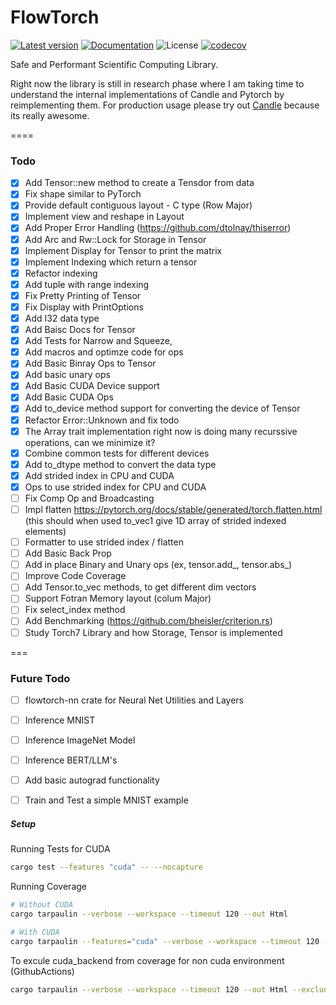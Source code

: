 # FlowTorch
[![Latest version](https://img.shields.io/crates/v/flowtorch-core.svg)](https://crates.io/crates/flowtorch-core)
[![Documentation](https://docs.rs/flowtorch-core/badge.svg)](https://docs.rs/flowtorch-core)
![License](https://img.shields.io/crates/l/flowtorch-core.svg)
[![codecov](https://codecov.io/gh/saivishwak/flowtorch/graph/badge.svg?token=Q24EMJYUCD)](https://codecov.io/gh/saivishwak/flowtorch)

Safe and Performant Scientific Computing Library.

Right now the library is still in research phase where I am taking time to understand the internal implementations of Candle and Pytorch by reimplementing them. For production usage please try out [Candle](https://github.com/huggingface/candle) because its really awesome.

====

### Todo
- [x] Add Tensor::new method to create a Tensdor from data
- [x] Fix shape similar to PyTorch
- [x] Provide default contiguous layout - C type (Row Major)
- [x] Implement view and reshape in Layout
- [x] Add Proper Error Handling (https://github.com/dtolnay/thiserror)
- [x] Add Arc and Rw::Lock for Storage in Tensor
- [x] Implement Display for Tensor to print the matrix
- [x] Implement Indexing which return a tensor
- [x] Refactor indexing
- [x] Add tuple with range indexing
- [x] Fix Pretty Printing of Tensor
- [x] Fix Display with PrintOptions
- [x] Add I32 data type
- [x] Add Baisc Docs for Tensor
- [x] Add Tests for Narrow and Squeeze,
- [x] Add macros and optimze code for ops
- [x] Add Basic Binray Ops to Tensor
- [x] Add basic unary ops
- [x] Add Basic CUDA Device support
- [x] Add Basic CUDA Ops
- [x] Add to_device method support for converting the device of Tensor
- [x] Refactor Error::Unknown and fix todo
- [x] The Array trait implementation right now is doing many recurssive operations, can we minimize it?
- [x] Combine common tests for different devices
- [x] Add to_dtype method to convert the data type
- [x] Add strided index in CPU and CUDA
- [x] Ops to use strided index for CPU and CUDA
- [ ] Fix Comp Op and Broadcasting
- [ ] Impl flatten https://pytorch.org/docs/stable/generated/torch.flatten.html (this should when used to_vec1 give 1D array of strided indexed elements)
- [ ] Formatter to use strided index / flatten
- [ ] Add Basic Back Prop
- [ ] Add in place Binary and Unary ops (ex, tensor.add_, tensor.abs_)
- [ ] Improve Code Coverage
- [ ] Add Tensor.to_vec methods, to get different dim vectors
- [ ] Support Fotran Memory layout (colum Major)
- [ ] Fix select_index method
- [ ] Add Benchmarking (https://github.com/bheisler/criterion.rs)
- [ ] Study Torch7 Library and how Storage, Tensor is implemented

===

###  Future Todo
- [ ] flowtorch-nn crate for Neural Net Utilities and Layers
- [ ] Inference MNIST
- [ ] Inference ImageNet Model
- [ ] Inference BERT/LLM's
- [ ] Add basic autograd functionality
- [ ] Train and Test a simple MNIST example



##### Setup

Running Tests for CUDA
```sh
cargo test --features "cuda" -- --nocapture 
```

Running Coverage
```sh
# Without CUDA
cargo tarpaulin --verbose --workspace --timeout 120 --out Html
```

```sh
# With CUDA
cargo tarpaulin --features="cuda" --verbose --workspace --timeout 120 --out Html
```

To excule cuda_backend from coverage for non cuda environment (GithubActions)
```sh
cargo tarpaulin --verbose --workspace --timeout 120 --out Html --exclude-files "crates/flowtorch-core/src/cuda_backend/**/*"
```